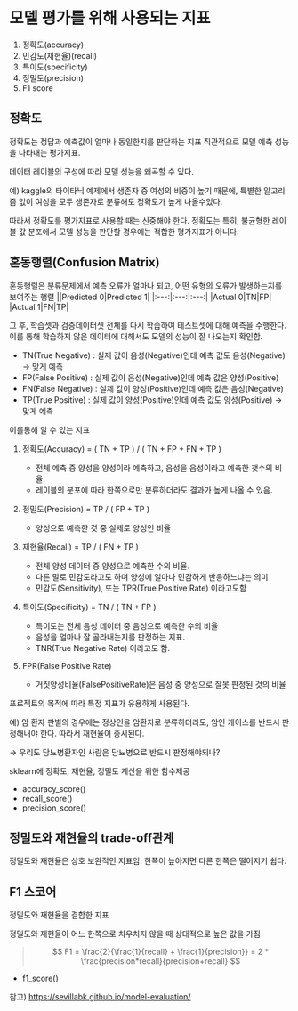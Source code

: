 # 모델 평가를 위해 사용되는 지표
1. 정확도(accuracy)
2. 민감도(재현율)(recall)
3. 특이도(specificity)
4. 정밀도(precision)
5. F1 score


## 정확도
정확도는 정답과 예측값이 얼마나 동일한지를 판단하는 지표
직관적으로 모델 예측 성능을 나타내는 평가지표.

데이터 레이블의 구성에 따라 모델 성능을 왜곡할 수 있다.

예) kaggle의 타이타닉 예제에서 생존자 중 여성의 비중이 높기 때문에, 특별한 알고리즘 없이 여성을 모두 생존자로 분류해도 정확도가 높게 나올수있다.

따라서 정확도를 평가지표로 사용할 때는 신중해야 한다.
정확도는 특히, 불균형한 레이블 값 분포에서 모델 성능을 판단할 경우에는 적합한 평가지표가 아니다.

## 혼동행렬(Confusion Matrix)
혼동행렬은 분류문제에서 예측 오류가 얼마나 되고, 어떤 유형의 오류가 발생하는지를 보여주는 행렬
||Predicted 0|Predicted 1|
|:---:|:---:|:---:|
|Actual 0|TN|FP|
|Actual 1|FN|TP|

그 후, 학습셋과 검증데이터셋 전체를 다시 학습하여 테스트셋에 대해 예측을 수행한다. 이를 통해 학습하지 않은 데이터에 대해서도 모델의 성능이 잘 나오는지 확인함.

- TN(True Negative) : 실제 값이 음성(Negative)인데 예측 값도 음성(Negative) → 맞게 예측
- FP(False Positive) : 실제 값이 음성(Negative)인데 예측 값은 양성(Positive)
- FN(False Negative) : 실제 값이 양성(Positive)인데 예측 값은 음성(Negative)
- TP(True Positive) : 실제 값이 양성(Positive)인데 예측 값도 양성(Positive) → 맞게 예측

이를통해 알 수 있는 지표

1. 정확도(Accuracy) = ( TN + TP ) / ( TN + FP + FN + TP )
   - 전체 예측 중 양성을 양성이라 예측하고, 음성을 음성이라고 예측한 갯수의 비율.
   - 레이블의 분포에 따라 한쪽으로만 분류하더라도 결과가 높게 나올 수 있음.

2. 정밀도(Precision) = TP / ( FP + TP )
   - 양성으로 예측한 것 중 실제로 양성인 비율

3. 재현율(Recall) = TP / ( FN + TP )
   - 전체 양성 데이터 중 양성으로 예측한 수의 비율. 
   - 다른 말로 민감도라고도 하며 양성에 얼마나 민감하게 반응하느냐는 의미
   - 민감도(Sensitivity), 또는 TPR(True Positive Rate) 이라고도함

4. 특이도(Specificity) = TN / ( TN + FP )
   - 특이도는 전체 음성 데이터 중 음성으로 예측한 수의 비율
   - 음성을 얼마나 잘 골라내는지를 판정하는 지표.
   - TNR(True Negative Rate) 이라고도 함.

5. FPR(False Positive Rate)
   - 거짓양성비율(FalsePositiveRate)은 음성 중 양성으로 잘못 판정된 것의 비율

프로젝트의 목적에 따라 특정 지표가 유용하게 사용된다.

예) 암 환자 판별의 경우에는 정상인을 암환자로 분류하더라도, 암인 케이스를 반드시 판정해내야 한다. 따라서 재현율이 중시된다.

→ 우리도 당뇨병환자인 사람은 당뇨병으로 반드시 판정해야되나?

sklearn에 정확도, 재현율, 정밀도 계산을 위한 함수제공
- accuracy_score()
- recall_score()
- precision_score()

## 정밀도와 재현율의 trade-off관계
정밀도와 재현율은 상호 보완적인 지표임.
한쪽이 높아지면 다른 한쪽은 떨어지기 쉽다.

## F1 스코어
정밀도와 재현율을 결합한 지표

정밀도와 재현율이 어느 한쪽으로 치우치지 않을 때 상대적으로 높은 값을 가짐

>$$
F1 = \frac{2}{\frac{1}{recall} + \frac{1}{precision}} = 2 * \frac{precision*recall}{precision+recall}
$$

- f1_score()


참고) https://sevillabk.github.io/model-evaluation/


